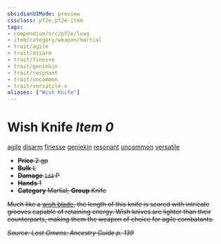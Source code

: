 ```yaml
---
obsidianUIMode: preview
cssclass: pf2e,pf2e-item
tags:
- compendium/src/pf2e/loag
- item/category/weapon/martial
- trait/agile
- trait/disarm
- trait/finesse
- trait/geniekin
- trait/resonant
- trait/uncommon
- trait/versatile-s
aliases: ["Wish Knife"]
---
```

# Wish Knife *Item 0*  
[agile](../../../rules/traits/agile.md)  [disarm](../../../rules/traits/disarm.md)  [finesse](../../../rules/traits/finesse.md)  [geniekin](../../../rules/traits/geniekin-loag.md)  [resonant](../../../rules/traits/resonant-loag.md)  [uncommon](../../../rules/traits/uncommon.md)  [versatile <s>](../../../rules/traits/versatile.md)  

- **Price** 2 gp
- **Bulk** L
- **Damage** `1d4` P
- **Hands** 1
- **Category** Martial; **Group** Knife 

Much like a [wish blade](wish-blade-loag.md), the length of this knife is scored with intricate grooves capable of retaining energy. Wish knives are lighter than their counterparts, making them the weapon of choice for agile combatants.

*Source: Lost Omens: Ancestry Guide p. 139*